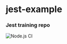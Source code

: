 # jest-example
### Jest training repo

![Node.js CI](https://github.com/alex-yevs/jest-example/workflows/Node.js%20CI/badge.svg)
